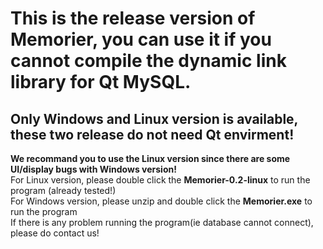 # This is the release version of Memorier, you can use it if you cannot compile the dynamic link library for Qt MySQL.

## Only Windows and Linux version is available, **these two release do not need Qt envirment!**

**We recommand you to use the Linux version since there are some UI/display bugs with Windows version!**  
For Linux version, please double click the **Memorier-0.2-linux** to run the program (already tested!)  
For Windows version, please unzip and double click the **Memorier.exe** to run the program  
If there is any problem running the program(ie database cannot connect), please do contact us!
